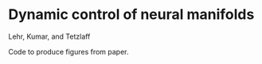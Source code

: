 # Dynamic control of neural manifolds
Lehr, Kumar, and Tetzlaff

Code to produce figures from paper.
